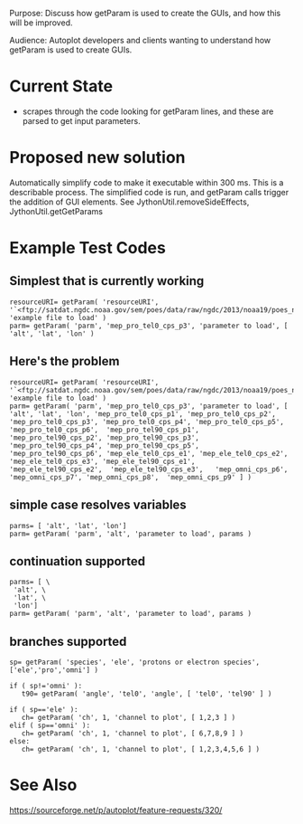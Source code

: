 Purpose: Discuss how getParam is used to create the GUIs, and how this
will be improved.

Audience: Autoplot developers and clients wanting to understand how
getParam is used to create GUIs.

# Current State

  - scrapes through the code looking for getParam lines, and these are
    parsed to get input parameters.

# Proposed new solution

Automatically simplify code to make it executable within 300 ms. This is
a describable process. The simplified code is run, and getParam calls
trigger the addition of GUI elements. See JythonUtil.removeSideEffects,
JythonUtil.getGetParams

# Example Test Codes

## Simplest that is currently working

```
resourceURI= getParam( 'resourceURI', '`<ftp://satdat.ngdc.noaa.gov/sem/poes/data/raw/ngdc/2013/noaa19/poes_n19_20130409_raw.nc>`', 'example file to load' )
parm= getParam( 'parm', 'mep_pro_tel0_cps_p3', 'parameter to load', [  'alt', 'lat', 'lon' )
```
## Here's the problem

```
resourceURI= getParam( 'resourceURI', '`<ftp://satdat.ngdc.noaa.gov/sem/poes/data/raw/ngdc/2013/noaa19/poes_n19_20130409_raw.nc>`', 'example file to load' )
parm= getParam( 'parm', 'mep_pro_tel0_cps_p3', 'parameter to load', [  'alt', 'lat', 'lon', 'mep_pro_tel0_cps_p1', 'mep_pro_tel0_cps_p2', 'mep_pro_tel0_cps_p3', 'mep_pro_tel0_cps_p4', 'mep_pro_tel0_cps_p5', 'mep_pro_tel0_cps_p6',  'mep_pro_tel90_cps_p1', 'mep_pro_tel90_cps_p2', 'mep_pro_tel90_cps_p3', 'mep_pro_tel90_cps_p4', 'mep_pro_tel90_cps_p5', 'mep_pro_tel90_cps_p6', 'mep_ele_tel0_cps_e1', 'mep_ele_tel0_cps_e2', 'mep_ele_tel0_cps_e3', 'mep_ele_tel90_cps_e1',  'mep_ele_tel90_cps_e2',  'mep_ele_tel90_cps_e3',   'mep_omni_cps_p6', 'mep_omni_cps_p7', 'mep_omni_cps_p8',  'mep_omni_cps_p9' ] )
```
## simple case resolves variables

```
parms= [ 'alt', 'lat', 'lon']
parm= getParam( 'parm', 'alt', 'parameter to load', params )
```
## continuation supported

```
parms= [ \
 'alt', \
 'lat', \
 'lon']
parm= getParam( 'parm', 'alt', 'parameter to load', params )
```
## branches supported

```
sp= getParam( 'species', 'ele', 'protons or electron species', ['ele','pro','omni'] )

if ( sp!='omni' ):
   t90= getParam( 'angle', 'tel0', 'angle', [ 'tel0', 'tel90' ] ) 

if ( sp=='ele' ):
   ch= getParam( 'ch', 1, 'channel to plot', [ 1,2,3 ] )
elif ( sp=='omni' ):
   ch= getParam( 'ch', 1, 'channel to plot', [ 6,7,8,9 ] )
else:
   ch= getParam( 'ch', 1, 'channel to plot', [ 1,2,3,4,5,6 ] )
```
# See Also

<https://sourceforge.net/p/autoplot/feature-requests/320/>

